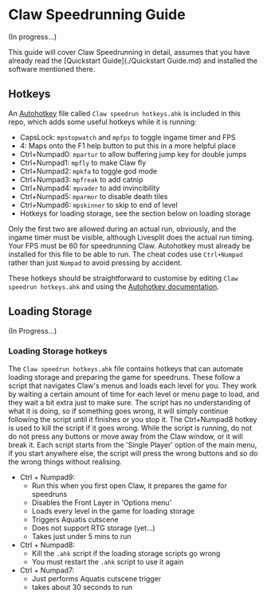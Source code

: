 # Claw Speedrunning Guide

(In progress...)

This guide will cover Claw Speedrunning in detail, assumes that you have already read the [Quickstart Guide](./Quickstart Guide.md) and installed the software mentioned there. 

## Hotkeys

An [Autohotkey](https://www.autohotkey.com/docs/AutoHotkey.htm) file called `Claw speedrun hotkeys.ahk` is included in this repo, which adds some useful hotkeys while it is running:

 - CapsLock: `mpstopwatch` and `mpfps` to toggle ingame timer and FPS
 - 4: Maps onto the F1 help button to put this in a more helpful place
 - Ctrl+Numpad0: `mpartur` to allow buffering jump key for double jumps
 - Ctrl+Numpad1: `mpfly` to make Claw fly
 - Ctrl+Numpad2: `mpkfa` to toggle god mode
 - Ctrl+Numpad3: `mpfreak` to add catnip
 - Ctrl+Numpad4: `mpvader` to add invincibility
 - Ctrl+Numpad5: `mparmor` to disable death tiles
 - Ctrl+Numpad6: `mpskinner` to skip to end of level
 - Hotkeys for loading storage, see the section below on loading storage

Only the first two are allowed during an actual run, obviously, and the ingame timer must be visible, although Livesplit does the actual run timing. Your FPS must be 60 for speedrunning Claw. Autohotkey must already be installed for this file to be able to run. The cheat codes use `Ctrl+Numpad` rather than just `Numpad` to avoid pressing by accident.

These hotkeys should be straightforward to customise by editing `Claw speedrun hotkeys.ahk` and using the [Autohotkey documentation](https://www.autohotkey.com/docs/AutoHotkey.htm).

## Loading Storage

 (In Progress...)

### Loading Storage hotkeys

The `Claw speedrun hotkeys.ahk` file contains hotkeys that can automate loading storage and preparing the game for speedruns. These follow a script that navigates Claw's menus and loads each level for you. They work by waiting a certain amount of time for each level or menu page to load, and they wait a bit extra just to make sure. The script has no understanding of what it is doing, so if something goes wrong, it will simply continue following the script until it finishes or you stop it. The Ctrl+Numpad8 hotkey is used to kill the script if it goes wrong. While the script is running, do not do not press any buttons or move away from the Claw window, or it will break it. Each script starts from the 'Single Player' option of the main menu, if you start anywhere else, the script will press the wrong buttons and so do the wrong things without realising.

- Ctrl + Numpad9:
  - Run this when you first open Claw, it prepares the game for speedruns
  - Disables the Front Layer in 'Options menu'
  - Loads every level in the game for loading storage
  - Triggers Aquatis cutscene
  - Does not support RTG storage (yet...)
  - Takes just under 5 mins to run
- Ctrl + Numpad8:
  - Kill the `.ahk` script if the loading storage scripts go wrong
  - You must restart the `.ahk` script to use it again
- Ctrl + Numpad7:
  - Just performs Aquatis cutscene trigger
  - takes about 30 seconds to run